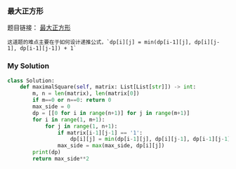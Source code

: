 ### 最大正方形

题目链接： [最大正方形](https://leetcode.cn/problems/maximal-square/)

```ad-note
这道题的难点主要在于如何设计递推公式，`dp[i][j] = min(dp[i-1][j], dp[i][j-1], dp[i-1][j-1]) + 1`
```

### My Solution

```python
class Solution:
    def maximalSquare(self, matrix: List[List[str]]) -> int:
        m, n = len(matrix), len(matrix[0])
        if m==0 or n==0: return 0
        max_side = 0
        dp = [[0 for i in range(n+1)] for j in range(m+1)]
        for i in range(1, m+1):
            for j in range(1, n+1):
                if matrix[i-1][j-1] == '1':
                    dp[i][j] = min(dp[i-1][j], dp[i][j-1], dp[i-1][j-1]) + 1
                max_side = max(max_side, dp[i][j])
        print(dp)
        return max_side**2
```


